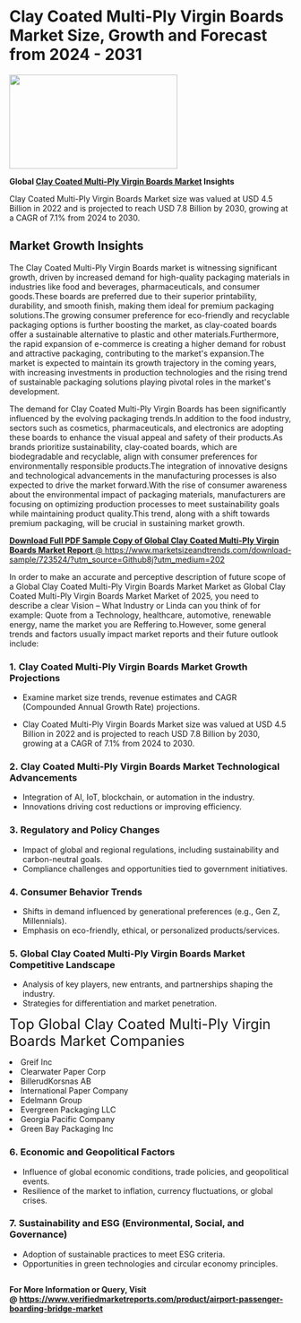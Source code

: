 <H1>Clay Coated Multi-Ply Virgin Boards Market Size, Growth and Forecast from 2024 - 2031</H1><img class="aligncenter size-medium wp-image-584254" src="https://thirdeyenews.in/wp-content/uploads/2024/09/Global-Market-Research-300x168.jpeg" alt="" width="300" height="168" /><p><strong>Global&nbsp;<a href="https://www.marketsizeandtrends.com/download-sample/723524/?utm_source=Github8j?utm_medium=202">Clay Coated Multi-Ply Virgin Boards Market</a> Insights</strong></p><p>Clay Coated Multi-Ply Virgin Boards Market size was valued at USD 4.5 Billion in 2022 and is projected to reach USD 7.8 Billion by 2030, growing at a CAGR of 7.1% from 2024 to 2030.</p><p><h2>Market Growth Insights</h2> <p>The Clay Coated Multi-Ply Virgin Boards market is witnessing significant growth, driven by increased demand for high-quality packaging materials in industries like food and beverages, pharmaceuticals, and consumer goods.These boards are preferred due to their superior printability, durability, and smooth finish, making them ideal for premium packaging solutions.The growing consumer preference for eco-friendly and recyclable packaging options is further boosting the market, as clay-coated boards offer a sustainable alternative to plastic and other materials.Furthermore, the rapid expansion of e-commerce is creating a higher demand for robust and attractive packaging, contributing to the market's expansion.The market is expected to maintain its growth trajectory in the coming years, with increasing investments in production technologies and the rising trend of sustainable packaging solutions playing pivotal roles in the market's development.</p> <p><a href="sample_download_link"></a></p> <p>The demand for Clay Coated Multi-Ply Virgin Boards has been significantly influenced by the evolving packaging trends.In addition to the food industry, sectors such as cosmetics, pharmaceuticals, and electronics are adopting these boards to enhance the visual appeal and safety of their products.As brands prioritize sustainability, clay-coated boards, which are biodegradable and recyclable, align with consumer preferences for environmentally responsible products.The integration of innovative designs and technological advancements in the manufacturing processes is also expected to drive the market forward.With the rise of consumer awareness about the environmental impact of packaging materials, manufacturers are focusing on optimizing production processes to meet sustainability goals while maintaining product quality.This trend, along with a shift towards premium packaging, will be crucial in sustaining market growth.</p> <p><a href="more_info_link"></p><p><span class=""><strong>Download Full PDF Sample Copy of Global Clay Coated Multi-Ply Virgin Boards Market Report</strong> @ <a href="https://www.marketsizeandtrends.com/download-sample/723524/?utm_source=Github8j?utm_medium=202" target="_blank">https://www.marketsizeandtrends.com/download-sample/723524/?utm_source=Github8j?utm_medium=202</a></span></p><p>In order to make an accurate and perceptive description of future scope of a Global&nbsp;Clay Coated Multi-Ply Virgin Boards Market Market as Global&nbsp;Clay Coated Multi-Ply Virgin Boards Market Market of 2025, you need to describe a clear Vision &ndash; What Industry or Linda can you think of for example: Quote from a Technology, healthcare, automotive, renewable energy, name the market you are Reffering to.However, some general trends and factors usually impact market reports and their future outlook include:</p><h3>1.&nbsp;<strong>Clay Coated Multi-Ply Virgin Boards Market Growth Projections</strong></h3><ul><li>Examine market size trends, revenue estimates and CAGR (Compounded Annual Growth Rate) projections.</li><li><p>Clay Coated Multi-Ply Virgin Boards Market size was valued at USD 4.5 Billion in 2022 and is projected to reach USD 7.8 Billion by 2030, growing at a CAGR of 7.1% from 2024 to 2030.</p></li></ul><h3>2.&nbsp;<strong>Clay Coated Multi-Ply Virgin Boards Market Technological Advancements</strong></h3><ul><li>Integration of AI, IoT, blockchain, or automation in the industry.</li><li>Innovations driving cost reductions or improving efficiency.</li></ul><h3>3.&nbsp;<strong>Regulatory and Policy Changes</strong></h3><ul><li>Impact of global and regional regulations, including sustainability and carbon-neutral goals.</li><li>Compliance challenges and opportunities tied to government initiatives.</li></ul><h3>4.&nbsp;<strong>Consumer Behavior Trends</strong></h3><ul><li>Shifts in demand influenced by generational preferences (e.g., Gen Z, Millennials).</li><li>Emphasis on eco-friendly, ethical, or personalized products/services.</li></ul><h3>5.&nbsp;<strong>Global Clay Coated Multi-Ply Virgin Boards Market Competitive Landscape</strong></h3><ul><li>Analysis of key players, new entrants, and partnerships shaping the industry.</li><li>Strategies for differentiation and market penetration.</li></ul><p data-pm-slice="1 1 []"><span style="color: inherit; font-family: inherit; font-size: 25px;">Top Global Clay Coated Multi-Ply Virgin Boards Market Companies</span></p><div class="" data-test-id=""><p><li>Greif Inc</li><li> Clearwater Paper Corp</li><li> BillerudKorsnas AB</li><li> International Paper Company</li><li> Edelmann Group</li><li> Evergreen Packaging LLC</li><li> Georgia Pacific Company</li><li> Green Bay Packaging Inc</li></p></div><h3>6.&nbsp;<strong>Economic and Geopolitical Factors</strong></h3><ul><li>Influence of global economic conditions, trade policies, and geopolitical events.</li><li>Resilience of the market to inflation, currency fluctuations, or global crises.</li></ul><h3>7.&nbsp;<strong>Sustainability and ESG (Environmental, Social, and Governance)</strong></h3><ul><li>Adoption of sustainable practices to meet ESG criteria.</li><li>Opportunities in green technologies and circular economy principles.</li></ul><h2><strong style="font-size: 14px;">For More Information or Query, Visit @&nbsp;</strong><a style="background-color: #ffffff; font-size: 14px;" href="https://www.marketsizeandtrends.com/report/clay-coated-multi-ply-virgin-boards-market/" target="_blank">https://www.verifiedmarketreports.com/product/airport-passenger-boarding-bridge-market</a></h2>